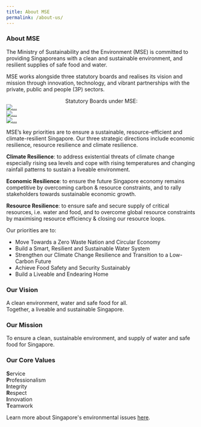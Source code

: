 ```yaml
---
title: About MSE
permalink: /about-us/
---
```


### About MSE 

 The Ministry of Sustainability and the Environment (MSE) is committed to providing Singaporeans with a clean and sustainable environment, and resilient supplies of safe food and water. 

MSE works alongside three statutory boards and realises its vision and mission through innovation, technology, and vibrant partnerships with the private, public and people (3P) sectors.

<center>Statutory Boards under MSE:</center>
<div class="flex-grid-thirds">
  <div class="col">
    <a href="https://www.nea.gov.sg/"><img src="https://www.openinnovationnetwork.sg/images/network/NEA%20Logo.jpg" alt="..."></a>
  </div>
  <div class="col">
    <a href="https://www.pub.gov.sg//"><img src="https://www.logolynx.com/images/logolynx/9f/9f865ea56817d97ab1b4823270a952d9.png" alt="..."></a>
  </div>
  <div class="col">
    <a href="https://www.sfa.gov.sg/"><img src="https://www.sfa.gov.sg/images/default-source/food-for-thought/sfa-logo357b8e7e76af46cca45da61a2dde4a7e.tmb-600_315.png" alt="..."></a>
  </div>
</div>

MSE’s key priorities are to ensure a sustainable, resource-efficient and climate-resilient Singapore. Our three strategic directions include economic resilience, resource resilience and climate resilience.

**Climate Resilience**: to address existential threats of climate change especially rising sea levels and cope with rising temperatures and changing rainfall patterns to sustain a liveable environment. 

**Economic Resilience**: to ensure the future Singapore economy remains competitive by overcoming carbon & resource constraints, and to rally stakeholders towards sustainable economic growth.

**Resource Resilience**: to ensure safe and secure supply of critical resources, i.e. water and food, and to overcome global resource constraints by maximising resource efficiency & closing our resource loops. 

Our priorities are to:
* Move Towards a Zero Waste Nation and Circular Economy
* Build a Smart, Resilient and Sustainable Water System
* Strengthen our Climate Change Resilience and Transition to a Low-Carbon Future
* Achieve Food Safety and Security Sustainably
* Build a Liveable and Endearing Home


### Our Vision

A clean environment, water and safe food for all.  
Together, a liveable and sustainable Singapore.

### Our Mission

To ensure a clean, sustainable environment, and supply of water and safe food for Singapore.

### Our Core Values

**S**ervice  
**P**rofessionalism  
**I**ntegrity  
**R**espect  
**I**nnovation  
**T**eamwork

 Learn more about Singapore's environmental issues [here](/issues/overview/ "Learn The Issues").

<br>
<br>

